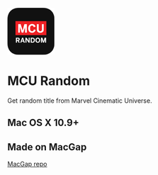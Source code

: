 ![MCURandom Logo](/images/app/logo.png)

# MCU Random
Get random title from Marvel Cinematic Universe.

## Mac OS X 10.9+
## Made on MacGap
[MacGap repo](https://github.com/MacGapProject)


